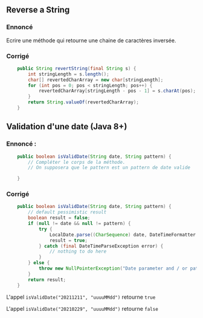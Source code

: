 ## Reverse a String

### Ennoncé
Ecrire une méthode qui retourne une chaine de caractères inversée.

### Corrigé

```Java
    public String revertString(final String s) {
		int stringLength = s.length();
		char[] revertedCharArray = new char[stringLength];
		for (int pos = 0; pos < stringLength; pos++) {
			revertedCharArray[stringLength - pos - 1] = s.charAt(pos);
		}
		return String.valueOf(revertedCharArray);
	}
```

## Validation d'une date (Java 8+)

### Ennoncé :
```Java
    public boolean isValidDate(String date, String pattern) {
        // Compléter le corps de la méthode.
        // On supposera que le pattern est un pattern de date valide

    }
```
### Corrigé

```Java
    public boolean isValidDate(String date, String pattern) {
		// default pessimistic result
        boolean result = false;
        if (null != date && null != pattern) {
            try {
                LocalDate.parse((CharSequence) date, DateTimeFormatter.ofPattern(pattern).withResolverStyle(ResolverStyle.STRICT));
                result = true;
            } catch (final DateTimeParseException error) {
                // nothing to do here
            }
        } else {
        	throw new NullPointerException("Date parameter and / or pattern parameter must not be null");
        }
        return result;
	}
```     
L'appel `isValidDate("20211211", "uuuuMMdd")` retourne `true`

L'appel `isValidDate("20210229", "uuuuMMdd")` retourne `false`